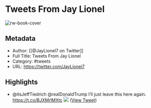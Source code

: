 # Tweets From Jay Lionel

![rw-book-cover](https://pbs.twimg.com/profile_images/1209116200346759170/N5WlO30C.jpg)

## Metadata
- Author: [[@JayLionel7 on Twitter]]
- Full Title: Tweets From Jay Lionel
- Category: #tweets
- URL: https://twitter.com/JayLionel7

## Highlights
- @itsJeffTiedrich @realDonaldTrump I’ll just leave this here again. https://t.co/BJXMrlMXtc
  ![](https://pbs.twimg.com/media/EZB_yLkX0AIMzDo.jpg) ([View Tweet](https://twitter.com/JayLionel7/status/1265652001712594945))
